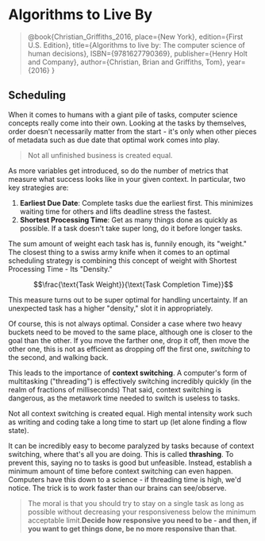 # Algorithms to Live By
> @book{Christian_Griffiths_2016, place={New York}, edition={First U.S. Edition}, title={Algorithms to live by: The computer science of human decisions}, ISBN={9781627790369}, publisher={Henry Holt and Company}, author={Christian, Brian and Griffiths, Tom}, year={2016} }



## Scheduling 
When it comes to humans with a giant pile of tasks, computer science concepts really come into their own. Looking at the tasks by themselves, order doesn't necessarily matter from the start - it's only when other pieces of metadata such as due date that optimal work comes into play. 

> Not all unfinished business is created equal.

As more variables get introduced, so do the number of metrics that measure what success looks like in your given context. In particular, two key strategies are:
1. **Earliest Due Date**: Complete tasks due the earliest first. This minimizes waiting time for others and lifts deadline stress the fastest. 
2. **Shortest Processing Time**: Get as many things done as quickly as possible. If a task doesn't take super long, do it before longer tasks. 

The sum amount of weight each task has is, funnily enough, its "weight." The closest thing to a swiss army knife when it comes to an optimal scheduling strategy is combining this concept of weight with Shortest Processing Time - Its "Density."

$$\frac{\text{Task Weight}}{\text{Task Completion Time}}$$

This measure turns out to be super optimal for handling uncertainty. If an unexpected task has a higher "density," slot it in appropriately. 

Of course, this is not always optimal. Consider a case where two heavy buckets need to be moved to the same place, although one is closer to the goal than the other. If you move the farther one, drop it off, then move the other one, this is not as efficient as dropping off the first one, *switching* to the second, and walking back. 

This leads to the importance of **context switching**. A computer's form of multitasking ("threading") is effectively switching incredibly quickly (in the realm of fractions of milliseconds) That said, context switching is dangerous, as the metawork time needed to switch is useless to tasks. 

Not all context switching is created equal. High mental intensity work such as writing and coding take a long time to start up (let alone finding a flow state). 

It can be incredibly easy to become paralyzed by tasks because of context switching, where that's all you are doing. This is called **thrashing**. To prevent this, saying no to tasks is good but unfeasible. Instead, establish a minimum amount of time before context switching can even happen. Computers have this down to a science - if threading time is high, we'd notice. The trick is to work faster than our brains can see/observe. 

> The moral is that you should try to stay on a single task as long as possible without decreasing your responsiveness below the minimum acceptable limit.**Decide how responsive you need to be - and then, if you want to get things done, be no more responsive than that**. 